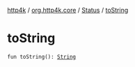 [http4k](../../index.md) / [org.http4k.core](../index.md) / [Status](index.md) / [toString](./to-string.md)

# toString

`fun toString(): `[`String`](https://kotlinlang.org/api/latest/jvm/stdlib/kotlin/-string/index.html)